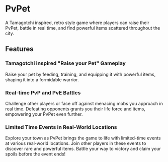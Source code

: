 # PvPet

A Tamagotchi inspired, retro style game where players can raise their PvPet, battle in real time, and find powerful items scattered throughout the city.

## Features

### Tamagotchi inspired "Raise your Pet" Gameplay

Raise your pet by feeding, training, and equipping it with powerful items, shaping it into a formidable warrior.

### Real-time PvP and PvE Battles

Challenge other players or face off against menacing mobs you approach in real time. Defeating opponents grants you their life force and items, empowering your PvPet even further.

### Limited Time Events in Real-World Locations

Explore your town as PvPet brings the game to life with limited-time events at various real-world locations. Join other players in these events to discover rare and powerful items. Battle your way to victory and claim your spoils before the event ends!
